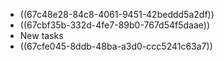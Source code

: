 - ((67c48e28-84c8-4061-9451-42beddd5a2df))
- ((67cbf35b-332d-4fe7-89b0-767d54f5daae))
- New tasks
- ((67cfe045-8ddb-48ba-a3d0-ccc5241c63a7))
